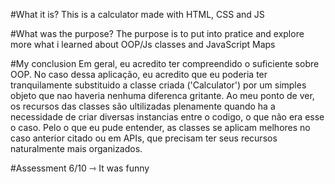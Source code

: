 #What it is?
This is a calculator made with HTML, CSS and JS

#What was the purpose?
The purpose is to put into pratice and explore more what i learned about OOP/Js classes and JavaScript Maps

#My conclusion
Em geral, eu acredito ter compreendido o suficiente sobre OOP. No caso dessa aplicação, eu acredito que eu poderia ter tranquilamente substituido a classe criada ('Calculator') por um simples objeto que nao haveria nenhuma diferenca gritante. Ao meu ponto de ver, os recursos das classes são ultilizadas plenamente quando ha a necessidade de criar diversas instancias entre o codigo, o que não era esse o caso. Pelo o que eu pude entender, as classes se aplicam melhores no caso anterior citado ou em APIs, que precisam ter seus recursos naturalmente mais organizados.

#Assessment
6/10 ⇾ It was funny

